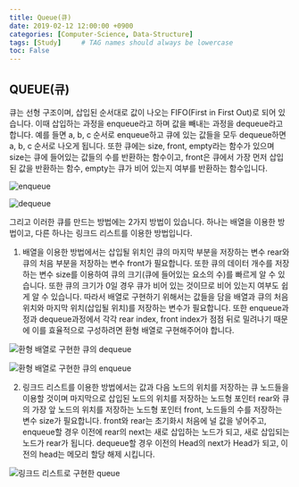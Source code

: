 ```yaml
---
title: Queue(큐)
date: 2019-02-12 12:00:00 +0900
categories: [Computer-Science, Data-Structure]
tags: [Study]     # TAG names should always be lowercase
toc: False
---
```


## QUEUE(큐)

큐는 선형 구조이며, 삽입된 순서대로 값이 나오는 FIFO(First in First Out)로 되어 있습니다. 이때 삽입하는 과정을 enqueue라고 하며 값을 빼내는 과정을 dequeue라고 합니다.
예를 들면 a, b, c 순서로 enqueue하고 큐에 있는 값들을 모두 dequeue하면 a, b, c 순서로 나오게 됩니다.
또한 큐에는 size, front, empty라는 함수가 있으며 size는 큐에 들어있는 값들의 수를 반환하는 함수이고, front은 큐에서 가장 먼저 삽입된 값을 반환하는 함수, empty는 큐가 비어 있는지 여부를 반환하는 함수입니다.

![enqueue](https://user-images.githubusercontent.com/19174106/52543026-43d25b00-2de9-11e9-8f82-e8eef4e99897.jpg)

![dequeue](https://user-images.githubusercontent.com/19174106/52543035-53ea3a80-2de9-11e9-9f9e-8f3b984aad6b.jpg)

그리고 이러한 큐를 만드는 방법에는 2가지 방법이 있습니다. 하나는 배열을 이용한 방법이고, 다른 하나는 링크드 리스트를 이용한 방법입니다.

1) 배열을 이용한 방법에서는 삽입될 위치인 큐의 마지막 부분을 저장하는 변수 rear와 큐의 처음 부분을 저장하는 변수 front가 필요합니다. 또한 큐의 데이터 개수를 저장하는 변수 size를 이용하여 큐의 크기(큐에 들어있는 요소의 수)를 빠르게 알 수 있습니다. 또한 큐의 크기가 0일 경우 큐가 비어 있는 것이므로 비어 있는지 여부도 쉽게 알 수 있습니다. 따라서 배열로 구현하기 위해서는 값들을 담을 배열과 큐의 처음 위치와 마지막 위치(삽입될 위치)를 저장하는 변수가 필요합니다. 또한 enqueue과정과 dequeue과정에서 각각 rear index, front index가 점점 뒤로 밀려나기 때문에 이를 효율적으로 구성하려면 환형 배열로 구현해주어야 합니다.

![환형 배열로 구현한 큐의 dequeue](https://user-images.githubusercontent.com/19174106/52543036-55b3fe00-2de9-11e9-860e-649734637b25.jpg)

![환형 배열로 구현한 큐의 enqueue](https://user-images.githubusercontent.com/19174106/52543037-58aeee80-2de9-11e9-9460-b91453a01ac7.jpg)

2) 링크드 리스트를 이용한 방법에서는 값과 다음 노드의 위치를 저장하는 큐 노드들을 이용할 것이며 마지막으로 삽입된 노드의 위치를 저장하는 노드형 포인터 rear와 큐의 가장 앞 노드의 위치를 저장하는 노드형 포인터 front, 노드들의 수를 저장하는 변수 size가 필요합니다. front와 rear는 초기화시 처음에 널 값을 넣어주고, enqueue할 경우 이전에 rear의 next는 새로 삽입하는 노드가 되고, 새로 삽입되는 노드가 rear가 됩니다. dequeue할 경우 이전의 Head의 next가 Head가 되고, 이전의 head는 메모리 할당 해제 시킵니다.

![링크드 리스트로 구현한 queue](https://user-images.githubusercontent.com/19174106/52543038-5b114880-2de9-11e9-92ae-bb1ba3999bc0.jpg)
